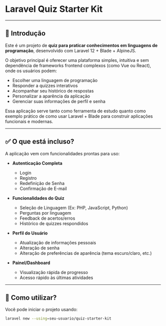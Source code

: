 # Laravel Quiz Starter Kit

---

## 🎯 Introdução

Este é um projeto de **quiz para praticar conhecimentos em linguagens de programação**, desenvolvido com Laravel 12 + Blade + AlpineJS.

O objetivo principal é oferecer uma plataforma simples, intuitiva e sem dependência de frameworks frontend complexos (como Vue ou React), onde os usuários podem:

- Escolher uma linguagem de programação
- Responder a quizzes interativos
- Acompanhar seu histórico de respostas
- Personalizar a aparência da aplicação
- Gerenciar suas informações de perfil e senha

Essa aplicação serve tanto como ferramenta de estudo quanto como exemplo prático de como usar Laravel + Blade para construir aplicações funcionais e modernas.

---

## ✅ O que está incluso?

A aplicação vem com funcionalidades prontas para uso:

- **Autenticação Completa**
  - Login
  - Registro
  - Redefinição de Senha
  - Confirmação de E-mail

- **Funcionalidades do Quiz**
  - Seleção de Linguagem (Ex: PHP, JavaScript, Python)
  - Perguntas por linguagem
  - Feedback de acertos/erros
  - Histórico de quizzes respondidos

- **Perfil do Usuário**
  - Atualização de informações pessoais
  - Alteração de senha
  - Alteração de preferências de aparência (tema escuro/claro, etc.)

- **Painel/Dashboard**
  - Visualização rápida de progresso
  - Acesso rápido às últimas atividades

---

## 🚀 Como utilizar?

Você pode iniciar o projeto usando:

```bash
laravel new --using=seu-usuario/quiz-starter-kit
